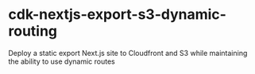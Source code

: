 # cdk-nextjs-export-s3-dynamic-routing
Deploy a static export Next.js site to Cloudfront and S3 while maintaining the ability to use dynamic routes
